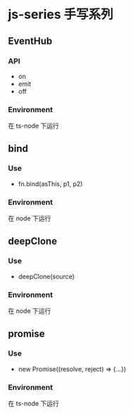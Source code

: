 # js-series 手写系列

## EventHub
### API
- on
- emit
- off
### Environment
在 ts-node 下运行

## bind
### Use
- fn.bind(asThis, p1, p2)
### Environment
在 node 下运行
## deepClone
### Use
- deepClone(source)
### Environment
在 node 下运行
## promise
### Use
- new Promise((resolve, reject) => {...})
### Environment
在 ts-node 下运行